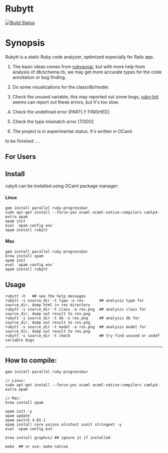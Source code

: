 # Rubytt

[![Build Status](https://travis-ci.org/chenyukang/rubytt.svg?branch=master)](https://travis-ci.org/chenyukang/rubytt)

Synopsis
===========

Rubytt is a static Ruby code analyzer, optimized especially for Rails app.

1. The basic ideas comes from [rubysonar](https://github.com/yinwang0/rubysonar), but with more help from analysis of db/schema.rb,
we may get more accurate types for the code annotation or bug finding.

2. Do some visualizations for the class/db/model.

3. Check the unused variable, this may reported out some bugs, [ruby-lint](https://github.com/YorickPeterse/ruby-lint) seems can report out these errors, but it's too slow.

4. Check the undefined error [PARTLY FINISHED]

5. Check the type mismatch error  [TODO]

6. The project is in experimental status. It's written in OCaml.


to be finished ....

For Users
---------
## Install

rubytt can be installed using OCaml package manager:

#### Linux

```
gem install parallel ruby-progressbar
sudo apt-get install --force-yes ocaml ocaml-native-compilers camlp4-extra opam
opam init
eval `opam config env`
opam install rubytt
```

#### Mac
```
gem install parallel ruby-progressbar
brew install opam
opam init
eval `opam config env`
opam install rubytt
```

## Usage

```shell
rubytt -h   ## see the help messages
rubytt -s source_dir -t type -o res       ## analysis type for source_dir, dump html in res directory
rubytt -s source_dir -t class -o res.png  ## analysis class for source_dir, dump out result to res.png
rubytt -s source_dir -t db -o res.png     ## analysis db for source_dir, dump out result to res.png
rubytt -s source_dir -t model -o res.png  ## analysis model for source_dir, dump out result to res.png
rubytt -s source_dir -t check             ## try find unused or undef variable bugs
```

---------------------------------------
## How to compile:

```shell
gem install parallel ruby-progressbar

// Linux:
sudo apt-get install --force-yes ocaml ocaml-native-compilers camlp4-extra opam

// Mac:
brew install opam

opam init -y
opam update
opam switch 4.02.1
opam install core yojson alcotest ounit stringext -y
eval `opam config env`

brew install graphviz ## ignore it if installed

make  ## or use: make native
```
